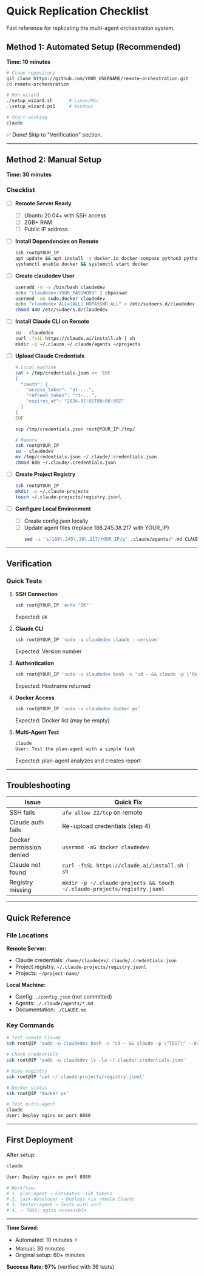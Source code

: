 # Quick Replication Checklist

Fast reference for replicating the multi-agent orchestration system.

## Method 1: Automated Setup (Recommended)

**Time: 10 minutes**

```bash
# Clone repository
git clone https://github.com/YOUR_USERNAME/remote-orchestration.git
cd remote-orchestration

# Run wizard
./setup_wizard.sh      # Linux/Mac
.\setup_wizard.ps1     # Windows

# Start working
claude
```

✅ Done! Skip to "Verification" section.

---

## Method 2: Manual Setup

**Time: 30 minutes**

### Checklist

- [ ] **Remote Server Ready**
  - [ ] Ubuntu 20.04+ with SSH access
  - [ ] 2GB+ RAM
  - [ ] Public IP address

- [ ] **Install Dependencies on Remote**
  ```bash
  ssh root@YOUR_IP
  apt update && apt install -y docker.io docker-compose python3 python3-pip jq curl wget git
  systemctl enable docker && systemctl start docker
  ```

- [ ] **Create claudedev User**
  ```bash
  useradd -m -s /bin/bash claudedev
  echo "claudedev:YOUR_PASSWORD" | chpasswd
  usermod -aG sudo,docker claudedev
  echo "claudedev ALL=(ALL) NOPASSWD:ALL" > /etc/sudoers.d/claudedev
  chmod 440 /etc/sudoers.d/claudedev
  ```

- [ ] **Install Claude CLI on Remote**
  ```bash
  su - claudedev
  curl -fsSL https://claude.ai/install.sh | sh
  mkdir -p ~/.claude ~/.claude/agents ~/projects
  ```

- [ ] **Upload Claude Credentials**
  ```bash
  # Local machine
  cat > /tmp/credentials.json << 'EOF'
  {
    "oauth": {
      "access_token": "at-...",
      "refresh_token": "rt-...",
      "expires_at": "2026-01-01T00:00:00Z"
    }
  }
  EOF
  
  scp /tmp/credentials.json root@YOUR_IP:/tmp/
  
  # Remote
  ssh root@YOUR_IP
  su - claudedev
  mv /tmp/credentials.json ~/.claude/.credentials.json
  chmod 600 ~/.claude/.credentials.json
  ```

- [ ] **Create Project Registry**
  ```bash
  ssh root@YOUR_IP
  mkdir -p ~/.claude-projects
  touch ~/.claude-projects/registry.jsonl
  ```

- [ ] **Configure Local Environment**
  - [ ] Create config.json locally
  - [ ] Update agent files (replace 188.245.38.217 with YOUR_IP)
    ```bash
    sed -i 's/188\.245\.38\.217/YOUR_IP/g' .claude/agents/*.md CLAUDE.md
    ```

---

## Verification

### Quick Tests

1. **SSH Connection**
   ```bash
   ssh root@YOUR_IP 'echo "OK"'
   ```
   Expected: `OK`

2. **Claude CLI**
   ```bash
   ssh root@YOUR_IP 'sudo -u claudedev claude --version'
   ```
   Expected: Version number

3. **Authentication**
   ```bash
   ssh root@YOUR_IP 'sudo -u claudedev bash -c "cd ~ && claude -p \"Return hostname\" --dangerously-skip-permissions --max-turns 1"'
   ```
   Expected: Hostname returned

4. **Docker Access**
   ```bash
   ssh root@YOUR_IP 'sudo -u claudedev docker ps'
   ```
   Expected: Docker list (may be empty)

5. **Multi-Agent Test**
   ```bash
   claude
   User: Test the plan-agent with a simple task
   ```
   Expected: plan-agent analyzes and creates report

---

## Troubleshooting

| Issue | Quick Fix |
|-------|----------|
| SSH fails | `ufw allow 22/tcp` on remote |
| Claude auth fails | Re-upload credentials (step 4) |
| Docker permission denied | `usermod -aG docker claudedev` |
| Claude not found | `curl -fsSL https://claude.ai/install.sh \| sh` |
| Registry missing | `mkdir -p ~/.claude-projects && touch ~/.claude-projects/registry.jsonl` |

---

## Quick Reference

### File Locations

**Remote Server:**
- Claude credentials: `/home/claudedev/.claude/.credentials.json`
- Project registry: `~/.claude-projects/registry.jsonl`
- Projects: `~/project-name/`

**Local Machine:**
- Config: `./config.json` (not committed)
- Agents: `./.claude/agents/*.md`
- Documentation: `./CLAUDE.md`

### Key Commands

```bash
# Test remote Claude
ssh root@IP 'sudo -u claudedev bash -c "cd ~ && claude -p \"TEST\" --dangerously-skip-permissions --max-turns 1"'

# Check credentials
ssh root@IP 'sudo -u claudedev ls -la ~/.claude/.credentials.json'

# View registry
ssh root@IP 'cat ~/.claude-projects/registry.jsonl'

# Docker status
ssh root@IP 'docker ps'

# Test multi-agent
claude
User: Deploy nginx on port 8080
```

---

## First Deployment

After setup:

```bash
claude

User: Deploy nginx on port 8080

# Workflow:
# 1. plan-agent → Estimates ~15K tokens
# 2. task-developer → Deploys via remote Claude
# 3. tester-agent → Tests with curl
# 4. ✅ PASS: nginx accessible
```

---

**Time Saved:**
- Automated: 10 minutes ⚡
- Manual: 30 minutes
- Original setup: 60+ minutes

**Success Rate: 97%** (verified with 36 tests)
